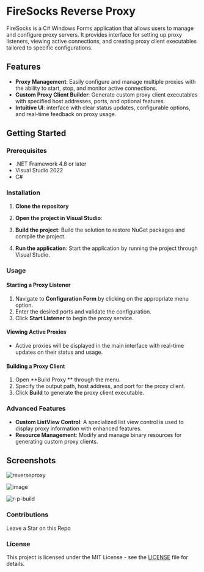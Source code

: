 

# FireSocks Reverse Proxy

FireSocks is a C# Windows Forms application that allows users to manage and configure proxy servers. It provides interface for setting up proxy listeners, viewing active connections, and creating proxy client executables tailored to specific configurations.

## Features

- **Proxy Management**: Easily configure and manage multiple proxies with the ability to start, stop, and monitor active connections.
- **Custom Proxy Client Builder**: Generate custom proxy client executables with specified host addresses, ports, and optional features.
- **Intuitive UI**:  interface with clear status updates, configurable options, and real-time feedback on proxy usage.


## Getting Started

### Prerequisites

- .NET Framework 4.8 or later
- Visual Studio 2022
- C#

### Installation

1. **Clone the repository**

2. **Open the project in Visual Studio**:

3. **Build the project**:
   Build the solution to restore NuGet packages and compile the project.

4. **Run the application**:
   Start the application by running the project through Visual Studio.

### Usage

#### Starting a Proxy Listener

1. Navigate to **Configuration Form** by clicking on the appropriate menu option.
2. Enter the desired ports and validate the configuration.
3. Click **Start Listener** to begin the proxy service.

#### Viewing Active Proxies

- Active proxies will be displayed in the main interface with real-time updates on their status and usage.

#### Building a Proxy Client

1. Open **Build Proxy ** through the menu.
2. Specify the output path, host address, and port for the proxy client.
3. Click **Build** to generate the proxy client executable.

### Advanced Features

- **Custom ListView Control**: A specialized list view control is used to display proxy information with enhanced features.
- **Resource Management**: Modify and manage binary resources for generating custom proxy clients.


## Screenshots


![reverseproxy](https://github.com/user-attachments/assets/2242714c-3657-488f-9f33-3d04139a044b)

![image](https://github.com/user-attachments/assets/60557a92-cb29-43e4-bc82-4d708b1dd302)

![r-p-build](https://github.com/user-attachments/assets/c1bfa24e-4e23-497b-830f-0e25c114b9aa)

### Contributions

Leave a Star on this Repo

### License

This project is licensed under the MIT License - see the [LICENSE](LICENSE) file for details.

